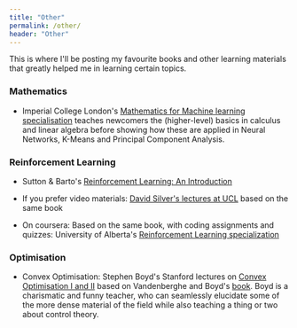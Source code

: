 ```yaml
---
title: "Other"
permalink: /other/
header: "Other"
---
```


This is where I'll be posting my favourite books and other learning materials that greatly helped me in learning certain topics.

### Mathematics
* Imperial College London's [Mathematics for Machine learning specialisation](https://www.coursera.org/specializations/mathematics-machine-learning) teaches newcomers the (higher-level) basics in calculus and linear algebra before showing how these are applied in Neural Networks, K-Means and Principal Component Analysis.

### Reinforcement Learning
* Sutton & Barto's [Reinforcement Learning: An Introduction](http://www.incompleteideas.net/book/the-book-2nd.html)

* If you prefer video materials: [David Silver's lectures at UCL](https://www.youtube.com/playlist?list=PLqYmG7hTraZDM-OYHWgPebj2MfCFzFObQ) based on the same book

* On coursera: Based on the same book, with coding assignments and quizzes: University of Alberta's [Reinforcement Learning specialization](https://www.coursera.org/specializations/reinforcement-learning)

### Optimisation
* Convex Optimisation: Stephen Boyd's Stanford lectures on [Convex Optimisation I and II](https://www.youtube.com/playlist?list=PL3940DD956CDF0622) based on Vandenberghe and Boyd's [book](https://web.stanford.edu/~boyd/cvxbook/). Boyd is a charismatic and funny teacher, who can seamlessly elucidate some of the more dense material of the field while also teaching a thing or two about control theory.
